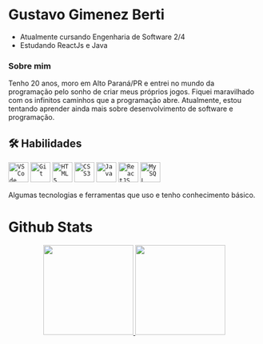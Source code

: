 
# Gustavo Gimenez Berti

* Atualmente cursando Engenharia de Software 2/4
* Estudando ReactJs e Java


### Sobre mim

Tenho 20 anos, moro em Alto Paraná/PR e entrei no mundo da programação pelo sonho de criar meus próprios jogos. Fiquei maravilhado com os infinitos caminhos que a programação abre. Atualmente, estou tentando aprender ainda mais sobre desenvolvimento de software e programação.

## 🛠 Habilidades

<code><img width="40px" src="https://cdn.jsdelivr.net/gh/devicons/devicon/icons/vscode/vscode-original.svg" title = "VSCode" /></code>
<code><img width="40px" src="https://cdn.jsdelivr.net/gh/devicons/devicon/icons/git/git-original.svg" title = "Git"/></code>
<code><img width="40px" src="https://cdn.jsdelivr.net/gh/devicons/devicon/icons/html5/html5-original-wordmark.svg" title = "HTML5"/></code>
<code><img width="40px" src="https://cdn.jsdelivr.net/gh/devicons/devicon/icons/css3/css3-original-wordmark.svg" title = "CSS3"/></code>
<code><img width="40px" src="https://cdn.jsdelivr.net/gh/devicons/devicon/icons/java/java-plain.svg" title = "Java"/></code>
<code><img width="40px" src="https://cdn.jsdelivr.net/gh/devicons/devicon/icons/react/react-original.svg" title = "ReactJS" /></code>
<code><img width="40px" src="https://cdn.jsdelivr.net/gh/devicons/devicon/icons/mysql/mysql-original.svg" title = "MySQL" /></code>

Algumas tecnologias e ferramentas que uso e tenho conhecimento básico.

# Github Stats
<p align="center">
<a href="https://github.com/gustavo-berti">
  <img height="180em" src="https://github-readme-stats-eight-theta.vercel.app/api?username=gustavo-berti&show_icons=true&theme=tokyonight&include_all_commits=true&count_private=true"/>
  <img height="180em" src="https://github-readme-stats-eight-theta.vercel.app/api/top-langs/?username=gustavo-berti&layout=compact&langs_count=8&theme=tokyonight"/>
</a>
</p>
